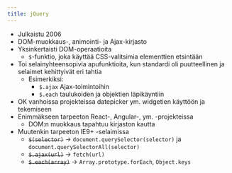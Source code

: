 ```yaml
---
title: jQuery
---
```


* Julkaistu 2006
* DOM-muokkaus-, animointi- ja Ajax-kirjasto
* Yksinkertaisti DOM-operaatioita
  * `$`-funktio, joka käyttää CSS-valitsimia elementtien etsintään
* Toi selainyhteensopivia apufunktioita, kun standardi oli puutteellinen ja selaimet kehittyivät eri tahtia
  * Esimerkiksi:
    * `$.ajax` Ajax-toimintoihin
    * `$.each` taulukoiden ja objektien läpikäyntiin
* OK vanhoissa projekteissa datepicker ym. widgetien käyttöön ja tekemiseen
* Enimmäkseen tarpeeton React-, Angular-, ym. -projekteissa
  * DOM:n muokkaus tapahtuu kirjaston kautta
* Muutenkin tarpeeton IE9+ -selaimissa
  * ~~`$(selector)`~~ → `document.querySelector(selector)` ja `document.querySelectorAll(selector)`
  * ~~`$.ajax(url)`~~ → `fetch(url)`
  * ~~`$.each(array)`~~ → `Array.prototype.forEach`, `Object.keys`
